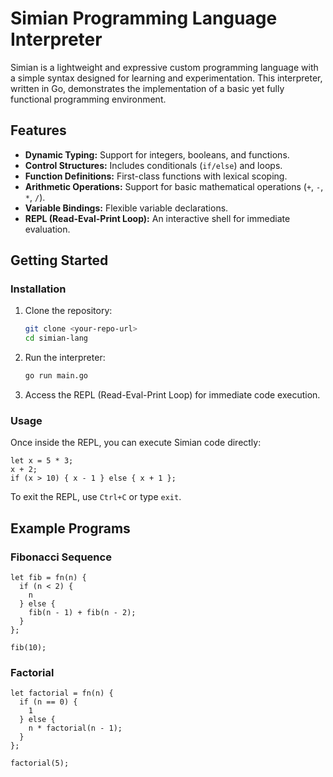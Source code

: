 # Simian Programming Language Interpreter

Simian is a lightweight and expressive custom programming language with a simple syntax designed for learning and experimentation. This interpreter, written in Go, demonstrates the implementation of a basic yet fully functional programming environment.

## Features

- **Dynamic Typing:** Support for integers, booleans, and functions.  
- **Control Structures:** Includes conditionals (`if/else`) and loops.  
- **Function Definitions:** First-class functions with lexical scoping.  
- **Arithmetic Operations:** Support for basic mathematical operations (`+`, `-`, `*`, `/`).  
- **Variable Bindings:** Flexible variable declarations.  
- **REPL (Read-Eval-Print Loop):** An interactive shell for immediate evaluation.

## Getting Started

### Installation

1. Clone the repository:

   ```bash
   git clone <your-repo-url>
   cd simian-lang
   ```

2. Run the interpreter:

   ```bash
   go run main.go
   ```

3. Access the REPL (Read-Eval-Print Loop) for immediate code execution.

### Usage

Once inside the REPL, you can execute Simian code directly:

```simian
let x = 5 * 3;  
x + 2;  
if (x > 10) { x - 1 } else { x + 1 };  
```

To exit the REPL, use `Ctrl+C` or type `exit`.

## Example Programs

### Fibonacci Sequence

```simian
let fib = fn(n) {  
  if (n < 2) {  
    n  
  } else {  
    fib(n - 1) + fib(n - 2);  
  }  
};  

fib(10);  
```

### Factorial

```simian
let factorial = fn(n) {  
  if (n == 0) {  
    1  
  } else {  
    n * factorial(n - 1);  
  }  
};  

factorial(5);  
```
